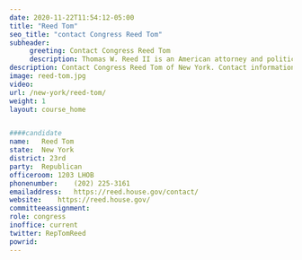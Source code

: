 ```yaml
---
date: 2020-11-22T11:54:12-05:00
title: "Reed Tom"
seo_title: "contact Congress Reed Tom"
subheader:
     greeting: Contact Congress Reed Tom 
     description: Thomas W. Reed II is an American attorney and politician who serves as the U.S. Representative for New York's 23rd congressional district. A Republican, Reed first joined the U.S. House after winning a special election to replace Democrat Eric Massa in 2010.
description: Contact Congress Reed Tom of New York. Contact information for Reed Tom includes email address, phone number, and mailing address.
image: reed-tom.jpg
video: 
url: /new-york/reed-tom/
weight: 1
layout: course_home


####candidate
name:	Reed Tom
state:	New York
district: 23rd
party:	Republican
officeroom:	1203 LHOB
phonenumber:	(202) 225-3161
emailaddress:	https://reed.house.gov/contact/
website:	https://reed.house.gov/
committeeassignment: 
role: congress
inoffice: current
twitter: RepTomReed
powrid: 
---
```


